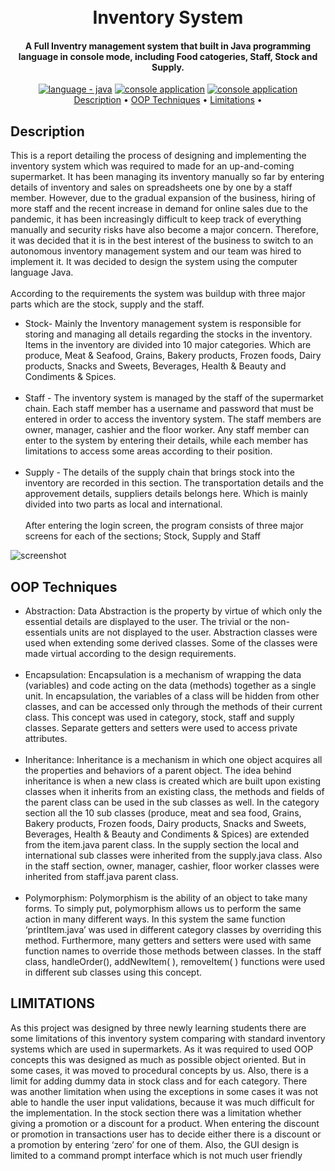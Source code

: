 
<h1 align="center">
  <br>
  Inventory System
  <br>
</h1>

<h4 align="center">A Full Inventry management system that built in Java programming language in console mode, including Food catogeries, Staff, Stock and Supply.</h4>

<p align="center">
  <a href="https://"><img src="https://img.shields.io/badge/language-java-2ea44f?logo=java" alt="language - java"></a>
  <a href="https://"><img src="https://img.shields.io/badge/console application-orange?logo=IDE" alt="console application"></a>
  <a href="https://"><img src="https://img.shields.io/badge/data-xml-yellow?logo=IDE" alt="console application"></a>
  <br>
  <a href="#description">Description</a> •
  <a href="#oop-techniques">OOP Techniques</a> •
  <a href="#limitations">Limitations</a> •
  
</p>


## Description

This is a report detailing the process of designing and implementing the inventory system which 
was required to made for an up-and-coming supermarket. It has been managing its inventory 
manually so far by entering details of inventory and sales on spreadsheets one by one by a staff 
member. However, due to the gradual expansion of the business, hiring of more staff and the 
recent increase in demand for online sales due to the pandemic, it has been increasingly difficult 
to keep track of everything manually and security risks have also become a major concern. 
Therefore, it was decided that it is in the best interest of the business to switch to an autonomous 
inventory management system and our team was hired to implement it. It was decided to design 
the system using the computer language Java. <br><br>
According to the requirements the system was buildup with three major parts which are the stock, 
supply and the staff.  <br>

- Stock- Mainly the Inventory management system is responsible for storing and managing all 
details regarding the stocks in the inventory. Items in the inventory are divided into 10 major 
categories. Which are produce, Meat & Seafood, Grains, Bakery products, Frozen foods, Dairy 
products, Snacks and Sweets, Beverages, Health & Beauty and Condiments & Spices.  <br><br>
- Staff - The inventory system is managed by the staff of the supermarket chain. Each staff member 
has a username and password that must be entered in order to access the inventory system. The 
staff members are owner, manager, cashier and the floor worker. Any staff member can enter to 
the system by entering their details, while each member has limitations to access some areas 
according to their position.  <br><br>
- Supply - The details of the supply chain that brings stock into the inventory are recorded in this 
section. The transportation details and the approvement details, suppliers details belongs here.
Which is mainly divided into two parts as local and international.  <br><br>
After entering the login screen, the program consists of three major screens for each of the 
sections; Stock, Supply and Staff

![screenshot](assets/logo/login.png)


## OOP Techniques

- Abstraction: 
Data Abstraction is the property by virtue of which only the essential details are displayed to the 
user. The trivial or the non-essentials units are not displayed to the user. Abstraction classes were 
used when extending some derived classes. Some of the classes were made virtual according to 
the design requirements. <br><br>
- Encapsulation:
Encapsulation is a mechanism of wrapping the data (variables) and code acting on the data 
(methods) together as a single unit. In encapsulation, the variables of a class will be hidden from 
other classes, and can be accessed only through the methods of their current class. This concept 
was used in category, stock, staff and supply classes. Separate getters and setters were used to 
access private attributes. <br><br>
- Inheritance:
Inheritance is a mechanism in which one object acquires all the properties and behaviors of a 
parent object. The idea behind inheritance is when a new class is created which are built upon 
existing classes when it inherits from an existing class, the methods and fields of the parent class
can be used in the sub classes as well. In the category section all the 10 sub classes (produce, meat 
and sea food, Grains, Bakery products, Frozen foods, Dairy products, Snacks and Sweets, 
Beverages, Health & Beauty and Condiments & Spices) are extended from the item.java parent 
class. In the supply section the local and international sub classes were inherited from the 
supply.java class. Also in the staff section, owner, manager, cashier, floor worker classes were 
inherited from staff.java parent class. <br><br>
- Polymorphism:
Polymorphism is the ability of an object to take many forms. To simply put, polymorphism allows 
us to perform the same action in many different ways. In this system the same function 
‘printItem.java’ was used in different category classes by overriding this method. Furthermore, 
many getters and setters were used with same function names to override those methods between 
classes. In the staff class, handleOrder(), addNewItem( ), removeItem( ) functions were used in 
different sub classes using this concept. 

## LIMITATIONS 

As this project was designed by three newly learning students there are some limitations of this 
inventory system comparing with standard inventory systems which are used in supermarkets. 
As it was required to used OOP concepts this was designed as much as possible object oriented. 
But in some cases, it was moved to procedural concepts by us. Also, there is a limit for adding 
dummy data in stock class and for each category. There was another limitation when using the 
exceptions in some cases it was not able to handle the user input validations, because it was much 
difficult for the implementation. In the stock section there was a limitation whether giving a 
promotion or a discount for a product. When entering the discount or promotion in transactions 
user has to decide either there is a discount or a promotion by entering ‘zero’ for one of them. Also, 
the GUI design is limited to a command prompt interface which is not much user friendly

